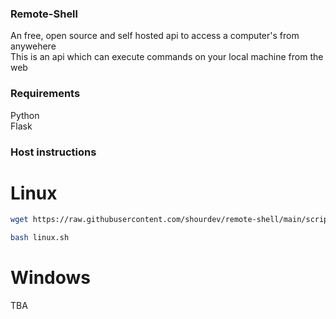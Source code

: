 ### Remote-Shell
An free, open source and self hosted api to access a computer's from anywehere <br>
This is an api which can execute commands on your local machine from the web
### Requirements
Python <br>
Flask
### Host instructions
# Linux
```sh
wget https://raw.githubusercontent.com/shourdev/remote-shell/main/scripts/linux.sh
```
```sh
bash linux.sh
```
# Windows
TBA
